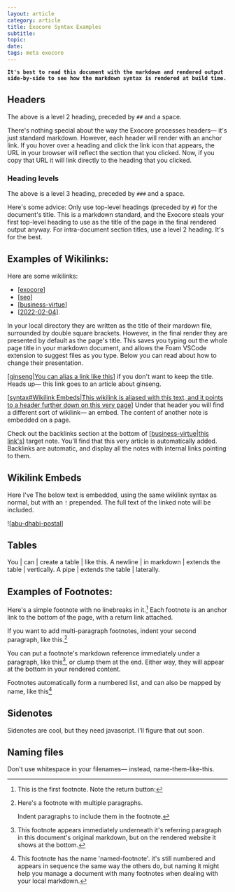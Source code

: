 ```yaml
---
layout: article
category: article
title: Exocore Syntax Examples
subtitle:
topic:
date: 
tags: meta exocore
---
```


**`It's best to read this document with the markdown and rendered output side-by-side to see how the markdown syntax is rendered at build time.`**

## Headers

The above is a level 2 heading, preceded by `##` and a space. 

There's nothing special about the way the Exocore processes headers— it's just standard markdown. However, each header will render with an anchor link. If you hover over a heading and click the link icon that appears, the URL in your browser will reflect the section that you clicked. Now, if you copy that URL it will link directly to the heading that you clicked.

### Heading levels

The above is a level 3 heading, preceded by `###` and a space.

Here's some advice: Only use top-level headings (preceded by `#`) for the document's title. This is a markdown standard, and the Exocore steals your first top-level heading to use as the title of the page in the final rendered output anyway. For intra-document section titles, use a level 2 heading. It's for the best.



## Examples of Wikilinks:

Here are some wikilinks:

 - [[exocore]]
 - [[seo]]
 - [[business-virtue]]
 - [[2022-02-04]].

In your local directory they are written as the title of their mardown file, surrounded by double square brackets. However, in the final render they are presented by default as the page's title. This saves you typing out the whole page title in your markdown document, and allows the Foam VSCode extension to suggest files as you type. Below you can read about how to change their presentation.

[[ginseng|You can alias a link like this]] if you don't want to keep the title. Heads up— this link goes to an article about ginseng.


[[syntax#Wikilink Embeds|This wikilink is aliased with this text, and it points to a header further down on this very page]] Under that header you will find a different sort of wikilink— an embed. The content of another note is embedded on a page.

Check out the backlinks section at the bottom of [[business-virtue|this link's]] target note. You'll find that this very article is automatically added. Backlinks are automatic, and display all the notes with internal links pointing to them.

## Wikilink Embeds

Here I've The below text is embedded, using the same wikilink syntax as normal, but with an `!` prepended. The full text of the linked note will be included.

![[abu-dhabi-postal]]

## Tables

You | can | create a table | like this.
A newline | in markdown | extends the table | vertically.
A pipe | extends the table | laterally.

## Examples of Footnotes:

Here's a simple footnote with no linebreaks in it.[^1] Each footnote is an anchor link to the bottom of the page, with a return link attached. 

If you want to add multi-paragraph footnotes, indent your second paragraph, like this.[^2]

You can put a footnote's markdown reference immediately under a paragraph, like this[^3], or clump them at the end. Either way, they will appear at the bottom in your rendered content.

[^3]: This footnote appears immediately underneath it's referring paragraph in this document's original markdown, but on the rendered website it shows at the bottom. 

Footnotes automatically form a numbered list, and can also be mapped by name, like this[^named-footnote]

## Sidenotes

Sidenotes are cool, but they need javascript. I'll figure that out soon.

## Naming files

Don't use whitespace in your filenames— instead, name-them-like-this.


[^1]: This is the first footnote. Note the return button:

[^2]: Here's a footnote with multiple paragraphs.

    Indent paragraphs to include them in the footnote.

[^named-footnote]: This footnote has the name 'named-footnote'. it's still numbered and appears in sequence the same way the others do, but naming it might help you manage a document with many footnotes when dealing with your local markdown.


[//begin]: # "Autogenerated link references for markdown compatibility"
[exocore]: exocore "The Exocore Package"
[seo]: seo "Search Engine Optimisation"
[business-virtue]: ../_journal/business-virtue "The American Samurai"
[2022-02-04]: ../_daily/2022-02-04 "02-04-22"
[ginseng|You can alias a link like this]: ginseng "Ginseng"
[syntax#Wikilink Embeds|This wikilink is aliased with this text, and it points to a header further down on this very page]: syntax "Exocore Syntax Examples"
[business-virtue|this link's]: ../_journal/business-virtue "The American Samurai"
[abu-dhabi-postal]: ../_notes/abu-dhabi-postal "Abu Dhabi's Postal system"
[//end]: # "Autogenerated link references"